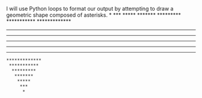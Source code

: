 I will use Python loops to format our output by attempting to draw a geometric shape composed of asterisks.
          *
         ***
        *****
       *******
      *********
     ***********
    *************
   ***************
  *****************
 *******************
  *****************
   ***************
    *************
     ***********
      *********
       *******
        *****
         ***
          *